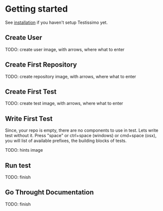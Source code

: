 # Getting started

See [installation](https://testissimo.github.io/#/documentation/installation) if you haven't setup Testissimo yet.

## Create User
TODO: create user image, with arrows, where what to enter

## Create First Repository

TODO: create repository image, with arrows, where what to enter

## Create First Test

TODO: create test image, with arrows, where what to enter

## Write First Test

Since, your repo is empty, there are no components to use in test. Lets write test without it. Press "space" or ctrl+space (windows) or cmd+space (osx), you will list of available prefixes, the building blocks of tests.

TODO: hints image

## Run test

TODO: finish

## Go Throught Documentation

TODO: finish
